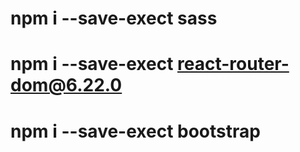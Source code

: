 # npm i --save-exect sass
# npm i --save-exect react-router-dom@6.22.0 
# npm i --save-exect bootstrap